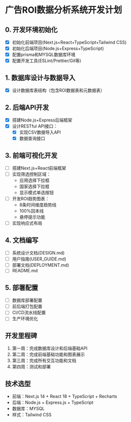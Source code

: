 # 广告ROI数据分析系统开发计划

## 0. 开发环境初始化
- [x] 初始化前端项目(Next.js+React+TypeScript+Tailwind CSS)
- [x] 初始化后端项目(Node.js+Express+TypeScript)
- [x] 配置prisma和MYSQL数据库环境
- [x] 配置开发工具(ESLint/Prettier/Git等)

## 1. 数据库设计与数据导入
- [x] 设计数据库表结构（包含ROI数据表和元数据表）

## 2. 后端API开发
- [x] 搭建Node.js+Express后端框架
- [x] 设计RESTful API接口：
  - [x] 实现CSV数据导入API
  - [x] 数据查询接口

## 3. 前端可视化开发
- [ ] 搭建Next.js+React前端框架
- [ ] 实现筛选控制区域：
  - 应用选择下拉框
  - 国家选择下拉框
  - 显示模式单选按钮
- [ ] 开发ROI趋势图表：
  - 8条时间维度趋势线
  - 100%回本线
  - 悬停提示功能
- [ ] 实现响应式布局

## 4. 文档编写
- [ ] 系统设计文档(DESIGN.md)
- [ ] 用户指南(USER_GUIDE.md)
- [ ] 部署文档(DEPLOYMENT.md)
- [ ] README.md

## 5. 部署配置
- [ ] 数据库部署配置
- [ ] 前后端打包配置
- [ ] CI/CD流水线配置
- [ ] 生产环境优化

## 开发里程碑
1. 第一周：完成数据库设计和后端基础API
2. 第二周：完成前端基础功能和图表展示
3. 第三周：完成所有交互功能和文档
4. 第四周：测试和部署

## 技术选型
- 前端：Next.js 14 + React 18 + TypeScript + Recharts
- 后端：Node.js + Express.js + TypeScript
- 数据库：MYSQL
- 样式：Tailwind CSS
